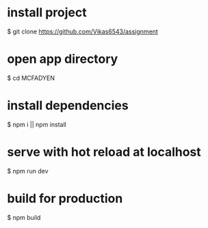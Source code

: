 # install project

$ git clone https://github.com/Vikas6543/assignment

# open app directory

$ cd MCFADYEN

# install dependencies

$ npm i || npm install

# serve with hot reload at localhost

$ npm run dev

# build for production

$ npm build
